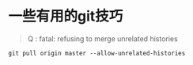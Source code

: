 # 一些有用的git技巧

>Q : fatal: refusing to merge unrelated histories

`git pull origin master --allow-unrelated-histories`